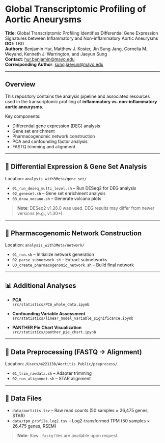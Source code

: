 # Global Transcriptomic Profiling of Aortic Aneurysms

**Title**: Global Transcriptomic Profiling Identifies Differential Gene Expression Signatures between Inflammatory and Non-inflammatory Aortic Aneurysms  
**DOI**: TBD  
**Authors**: Benjamin Hur, Matthew J. Koster, Jin Sung Jang, Cornelia M. Weyand, Kenneth J. Warrington, and Jaeyun Sung  
**Contact**: hur.benjamin@mayo.edu  
**Corresponding Author**: sung.jaeyun@mayo.edu  

---

## Overview

This repository contains the analysis pipeline and associated resources used in the transcriptomic profiling of **inflammatory vs. non-inflammatory aortic aneurysms**.

Key components:
- Differential gene expression (DEG) analysis
- Gene set enrichment
- Pharmacogenomic network construction
- PCA and confounding factor analysis
- FASTQ trimming and alignment

---

## 🔬 Differential Expression & Gene Set Analysis

Location: `analysis_with3Meta/gene_set/`

- `01_run_deseq_multi_level.sh` – Run DESeq2 for DEG analysis  
- `02_geneset.sh` – Gene set enrichment analysis  
- `03_draw_vocano.sh` – Generate volcano plots  

> **Note**: DESeq2 v1.26.0 was used. DEG results may differ from newer versions (e.g., v1.30+).

---

## 🧬 Pharmacogenomic Network Construction

Location: `analysis_with3Meta/network/`

- `01_run.sh` – Initialize network generation  
- `02_parse_subnetwork.sh` – Extract subnetworks  
- `03_create_pharmacogenomic_network.sh` – Build final network

---

## 📊 Additional Analyses

- **PCA**  
  `src/statistics/PCA_whole_data.ipynb`

- **Confounding Variable Assessment**  
  `src/statistics/linear_model_variable_significance.ipynb`

- **PANTHER Pie Chart Visualization**  
  `src/statistics/panther_pie_chart.ipynb`

---

## 🧪 Data Preprocessing (FASTQ → Alignment)

Location: `/Users/m221138/Aortitis_Public/preprocess/`

- `01_trim_rawdata.sh` – Adapter trimming  
- `02_run_alignmnet.sh` – STAR alignment  

---

## 📁 Data Files

- `data/aortitis.tsv` – Raw read counts (50 samples × 26,475 genes, STAR)  
- `data/tpm_profile.log2.tsv` – Log2-transformed TPM (50 samples × 26,475 genes, RSEM)  

> **Note**: Raw `.fastq` files are available upon request.

